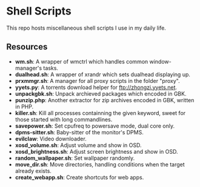 Shell Scripts
=============

This repo hosts miscellaneous shell scripts I use in my daily life.

Resources
---------

* **wm.sh**:               A wrapper of wmctrl which handles common window-manager's tasks.
* **dualhead.sh**:         A wrapper of xrandr which sets dualhead displaying up.
* **prxmmgr.sh**:          A manager for all proxy scripts in the folder "proxy".
* **yyets.py**:            A torrents download helper for ftp://zhongzi.yyets.net.
* **unpackgbk.sh**:        Unpack archieved packages which encoded in GBK.
* **punzip.php**:          Another extractor for zip archives encoded in GBK, written in PHP.
* **killer.sh**:           Kill all processes containning the given keyword, sweet for those started with long commandlines.
* **savepower.sh**:        Set cpufreq to powersave mode, dual core only.
* **dpms-sitter.sh**:      Baby-sitter of the monitor's DPMS.
* **evilclaw**:            Video downloader.
* **xosd_volume.sh**:      Adjust volume and show in OSD.
* **xosd_brightness.sh**:  Adjust screen brightness and show in OSD.
* **random_wallpaper.sh**: Set wallpaper randomly.
* **move_dir.sh**:         Move directories, handling conditions when the target already exists.
* **create_webapp.sh**:    Create shortcuts for web apps.
